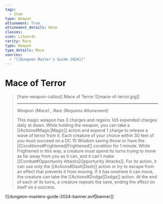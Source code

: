 ```yaml
---
tags:
  - Item
type: Weapon
attunement: True
attunement_details: None
classes:
icon: LiSwords
rarity: Rare
type: Weapon
type_details: Mace
sources: 
  - "[[Dungeon Master's Guide 2024]]"
---
```

# Mace of Terror
>[!rare-weapon-callout] Mace of Terror
>![[mace-of-terror.jpg]]
>
>- - -
>_Weapon (Mace) , Rare (Requires Attunement)_
>
>This magic weapon has 3 charges and regains 1d3 expended charges daily at dawn. While holding the weapon, you can take a [[Actions#Magic\|Magic]] action and expend 1 charge to release a wave of terror from it. Each creature of your choice within 30 feet of you must succeed on a DC 15 Wisdom saving throw or have the [[Conditions#Frightened\|Frightened]] condition for 1 minute. While Frightened in this way, a creature must spend its turns trying to move as far away from you as it can, and it can't make [[Combat#Opportunity Attacks\|Opportunity Attacks]]. For its action, it can use only the [[Actions#Dash\|Dash]] action or try to escape from an effect that prevents it from moving. If it has nowhere it can move, the creature can take the [[Actions#Dodge\|Dodge]] action. At the end of each of its turns, a creature repeats the save, ending the effect on itself on a success.

![[dungeon-masters-guide-2024-banner.avif|banner]]